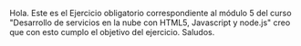 Hola.
Este es el Ejercicio obligatorio correspondiente al módulo 5 del curso "Desarrollo de servicios en la nube con HTML5, Javascript y node.js"
creo que con esto cumplo el objetivo del ejercicio.
Saludos.